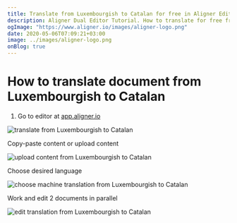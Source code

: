 ```yaml
---
title: Translate from Luxembourgish to Catalan for free in Aligner Editor
description: Aligner Dual Editor Tutorial. How to translate for free from Luxembourgish to Catalan. Aligner is multilingual document management platform. 
ogImage: "https://www.aligner.io/images/aligner-logo.png"
date: 2020-05-06T07:09:21+03:00
image: ../images/aligner-logo.png
onBlog: true
---
```


# How to translate document from Luxembourgish to Catalan

1. Go to editor at [app.aligner.io](https://app.aligner.io "Aligner App web page")

![translate from Luxembourgish to Catalan](../aligner-blank-editor.png "translate from Luxembourgish to Catalan")

Copy-paste content or upload content

![upload content from Luxembourgish to Catalan](../aligner-uploaded-document.png "upload content from Luxembourgish to Catalan")

Choose desired language

![choose machine translation from Luxembourgish to Catalan](../aligner-language-dropdown.png "choose machine translation from Luxembourgish to Catalan")

Work and edit 2 documents in parallel

![edit translation from Luxembourgish to Catalan](../aligner-double-sitded-editor.png "edit translation from Luxembourgish to Catalan")

